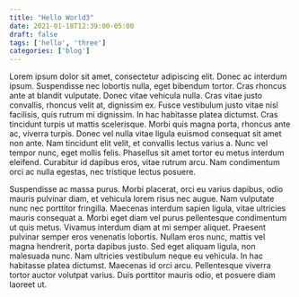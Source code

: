 ```yaml
---
title: "Hello World3"
date: 2021-01-18T12:39:00-05:00
draft: false
tags: ['hello', 'three']
categories: ['blog']
---
```


<!--more-->

Lorem ipsum dolor sit amet, consectetur adipiscing elit. Donec ac interdum ipsum. Suspendisse nec lobortis nulla, eget bibendum tortor. Cras rhoncus ante at blandit vulputate. Donec vitae vehicula nulla. Cras vitae justo convallis, rhoncus velit at, dignissim ex. Fusce vestibulum justo vitae nisl facilisis, quis rutrum mi dignissim. In hac habitasse platea dictumst. Cras tincidunt turpis ut mattis scelerisque. Morbi quis magna porta, rhoncus ante ac, viverra turpis. Donec vel nulla vitae ligula euismod consequat sit amet non ante. Nam tincidunt elit velit, et convallis lectus varius a. Nunc vel tempor nunc, eget mollis felis. Phasellus sit amet tortor eu metus interdum eleifend. Curabitur id dapibus eros, vitae rutrum arcu. Nam condimentum orci ac nulla egestas, nec tristique lectus posuere.

Suspendisse ac massa purus. Morbi placerat, orci eu varius dapibus, odio mauris pulvinar diam, et vehicula lorem risus nec augue. Nam vulputate nunc nec porttitor fringilla. Maecenas interdum sapien ligula, vitae ultricies mauris consequat a. Morbi eget diam vel purus pellentesque condimentum ut quis metus. Vivamus interdum diam at mi semper aliquet. Praesent pulvinar semper eros venenatis lobortis. Nullam eros nunc, mattis vel magna hendrerit, porta dapibus justo. Sed eget aliquam ligula, non malesuada nunc. Nam ultricies vestibulum neque eu vehicula. In hac habitasse platea dictumst. Maecenas id orci arcu. Pellentesque viverra tortor auctor volutpat varius. Duis porttitor mauris odio, et posuere diam laoreet ut. 